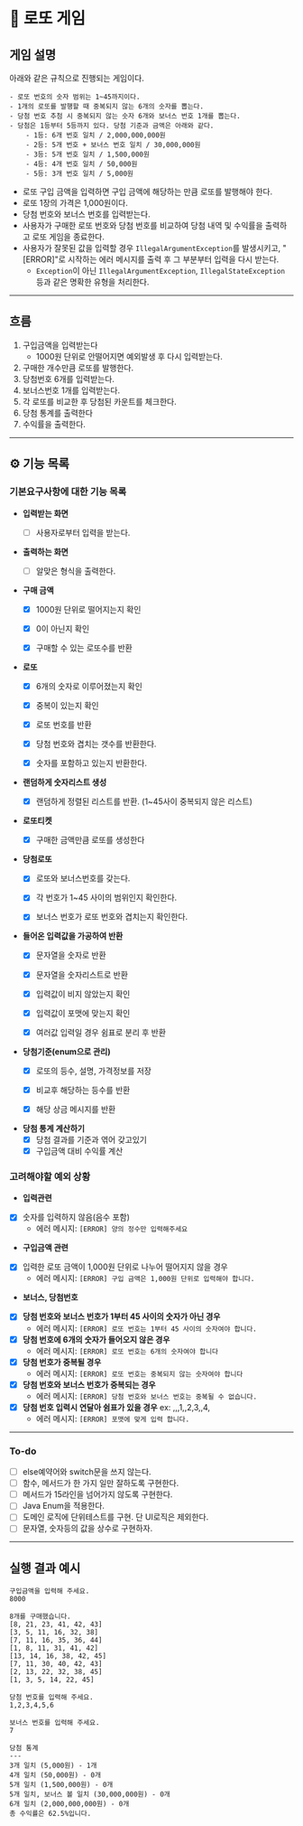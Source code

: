 # 🎱 로또 게임

## 게임 설명

아래와 같은 규칙으로 진행되는 게임이다.

```
- 로또 번호의 숫자 범위는 1~45까지이다.
- 1개의 로또를 발행할 때 중복되지 않는 6개의 숫자를 뽑는다.
- 당첨 번호 추첨 시 중복되지 않는 숫자 6개와 보너스 번호 1개를 뽑는다.
- 당첨은 1등부터 5등까지 있다. 당첨 기준과 금액은 아래와 같다.
    - 1등: 6개 번호 일치 / 2,000,000,000원
    - 2등: 5개 번호 + 보너스 번호 일치 / 30,000,000원
    - 3등: 5개 번호 일치 / 1,500,000원
    - 4등: 4개 번호 일치 / 50,000원
    - 5등: 3개 번호 일치 / 5,000원
```

- 로또 구입 금액을 입력하면 구입 금액에 해당하는 만큼 로또를 발행해야 한다.
- 로또 1장의 가격은 1,000원이다.
- 당첨 번호와 보너스 번호를 입력받는다.
- 사용자가 구매한 로또 번호와 당첨 번호를 비교하여 당첨 내역 및 수익률을 출력하고 로또 게임을 종료한다.
- 사용자가 잘못된 값을 입력할 경우 `IllegalArgumentException`를 발생시키고, "[ERROR]"로 시작하는 에러 메시지를 출력 후 그 부분부터 입력을 다시 받는다.
    - `Exception`이 아닌 `IllegalArgumentException`, `IllegalStateException` 등과 같은 명확한 유형을 처리한다.

-------

## 흐름

1. 구입금액을 입력받는다
    - 1000원 단위로 안떨어지면 예외발생 후 다시 입력받는다.
2. 구매한 개수만큼 로또를 발행한다.
3. 당첨번호 6개를 입력받는다.
4. 보너스번호 1개를 입력받는다.
5. 각 로또를 비교한 후 당첨된 카운트를 체크한다.
6. 당첨 통계를 출력한다
7. 수익률을 출력한다.

------

## ⚙️ 기능 목록

### 기본요구사항에 대한 기능 목록

- **입력받는 화면**
    - [ ] 사용자로부터 입력을 받는다.


- **출력하는 화면**
    - [ ] 알맞은 형식을 출력한다.


- **구매 금액**
    - [x] 1000원 단위로 떨어지는지 확인
    - [x] 0이 아닌지 확인
    - [x] 구매할 수 있는 로또수를 반환


- **로또**
    - [x] 6개의 숫자로 이루어졌는지 확인
    - [x] 중복이 있는지 확인
    - [x] 로또 번호를 반환
    - [x] 당첨 번호와 겹치는 갯수를 반환한다.
    - [x] 숫자를 포함하고 있는지 반환한다.


- **랜덤하게 숫자리스트 생성**
    - [x] 랜덤하게 정렬된 리스트를 반환. (1~45사이 중복되지 않은 리스트)


- **로또티켓**
    - [x] 구매한 금액만큼 로또를 생성한다


- **당첨로또**
    - [x] 로또와 보너스번호를 갖는다.
    - [x] 각 번호가 1~45 사이의 범위인지 확인한다.
    - [x] 보너스 번호가 로또 번호와 겹치는지 확인한다.


- **들어온 입력값을 가공하여 반환**
    - [x] 문자열을 숫자로 반환
    - [x] 문자열을 숫자리스트로 반환
    - [x] 입력값이 비지 않았는지 확인
    - [x] 입력값이 포맷에 맞는지 확인
    - [x] 여러값 입력일 경우 쉼표로 분리 후 반환


- **당첨기준(enum으로 관리)**
    - [x] 로또의 등수, 설명, 가격정보를 저장
    - [x] 비교후 해당하는 등수를 반환
    - [x] 해당 상금 메시지를 반환


- **당첨 통계 계산하기**
    - [x] 당첨 결과를 기준과 엮어 갖고있기
    - [x] 구입금액 대비 수익률 계산

### 고려해야할 예외 상황

- **입력관련**
- [x] 숫자를 입력하지 않음(음수 포함)
    - 에러 메시지: `[ERROR] 양의 정수만 입력해주세요`

- **구입금액 관련**
- [x] 입력한 로또 금액이 1,000원 단위로 나누어 떨어지지 않을 경우
    - 에러 메시지: `[ERROR] 구입 금액은 1,000원 단위로 입력해야 합니다.`

- **보너스, 당첨번호**
- [x] **당첨 번호와 보너스 번호가 1부터 45 사이의 숫자가 아닌 경우**
    - 에러 메시지: `[ERROR] 로또 번호는 1부터 45 사이의 숫자여야 합니다.`
- [x] **당첨 번호에 6개의 숫자가 들어오지 않은 경우**
    - 에러 메시지: `[ERROR] 로또 번호는 6개의 숫자여야 합니다`
- [x] **당첨 번호가 중복될 경우**
    - 에러 메시지: `[ERROR] 로또 번호는 중복되지 않는 숫자여야 합니다`
- [x] **당첨 번호와 보너스 번호가 중복되는 경우**
    - 에러 메시지: `[ERROR] 당첨 번호와 보너스 번호는 중복될 수 없습니다.`
- [x] **당첨 번호 입력시 연달아 쉼표가 있을 경우** ex: ,,,1,,2,3,,4,
    - 에러 메시지: `[ERROR] 포맷에 맞게 입력 합니다.`

-----

### To-do

- [ ] else예약어와 switch문을 쓰지 않는다.
- [ ] 함수, 메서드가 한 가지 일만 잘하도록 구현한다.
- [ ] 메서드가 15라인을 넘어가지 않도록 구현한다.
- [ ] Java Enum을 적용한다.
- [ ] 도메인 로직에 단위테스트를 구현. 단 UI로직은 제외한다.
- [ ] 문자열, 숫자등의 값을 상수로 구현하자.

---

## 실행 결과 예시

```
구입금액을 입력해 주세요.
8000

8개를 구매했습니다.
[8, 21, 23, 41, 42, 43] 
[3, 5, 11, 16, 32, 38] 
[7, 11, 16, 35, 36, 44] 
[1, 8, 11, 31, 41, 42] 
[13, 14, 16, 38, 42, 45] 
[7, 11, 30, 40, 42, 43] 
[2, 13, 22, 32, 38, 45] 
[1, 3, 5, 14, 22, 45]

당첨 번호를 입력해 주세요.
1,2,3,4,5,6

보너스 번호를 입력해 주세요.
7

당첨 통계
---
3개 일치 (5,000원) - 1개
4개 일치 (50,000원) - 0개
5개 일치 (1,500,000원) - 0개
5개 일치, 보너스 볼 일치 (30,000,000원) - 0개
6개 일치 (2,000,000,000원) - 0개
총 수익률은 62.5%입니다.
```